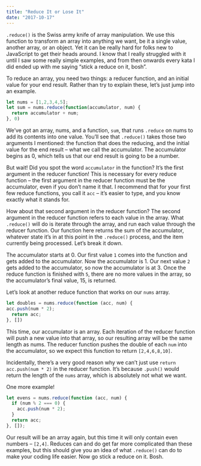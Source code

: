 ```yaml
---
title: "Reduce It or Lose It"
date: "2017-10-17"
---
```


`.reduce()` is the Swiss army knife of array manipulation. We use this function to  transform an array into anything we want, be it a single value, another array, or an object. Yet it can be really hard for folks new to JavaScript to get their heads around. I know that I really struggled with it until I saw some really simple examples, and from then onwards every kata I did ended up with me saying “stick a reduce on it, bosh”.  

To reduce an array, you need two things: a reducer function, and an initial value for your end result. Rather than try to explain these, let’s just jump into an example.  

```js
let nums = [1,2,3,4,5];
let sum = nums.reduce(function(accumulator, num) {
  return accumulator + num;
}, 0)
```

We’ve got an array, nums, and a function, `sum`, that runs `.reduce` on nums to add its contents into one value. You’ll see that `.reduce()` takes those two arguments I mentioned: the  function that does the reducing, and the initial value for the end result – what we call the accumulator. The accumulator begins as 0, which tells us that our end result is going to be a number.  

But wait! Did you spot the word `accumulator` in the function? It’s the first argument in the reducer function! This is necessary for every reduce function – the first argument in the reducer function must be the accumulator, even if you don’t name it that. I recommend that for your first few reduce functions, you call it `acc` – it’s easier to type, and you know exactly what it stands for.  

How about that second argument in the reducer function? The second argument in the reducer function refers to each value in the array. What `.reduce()` will do is iterate through the array, and run each value through the reducer function. Our function here returns the sum of the accumulator, whatever state it’s in at this point in the `.reduce()` process, and the item currently being processed. Let’s break it down.  

The accumulator starts at 0. Our first value `1` comes into the function and gets added to the accumulator. Now the accumulator is 1. Our next value `2` gets added to the accumulator, so now the accumulator is at 3. Once the reduce function is finished with `5`, there are no more values in the array, so the accumulator’s final value, 15, is returned.  

Let’s look at another reduce function that works on our `nums` array.  

```js
let doubles = nums.reduce(function (acc, num) {
acc.push(num * 2);
  return acc;
}, [])
```

This time, our accumulator is an array. Each iteration of the reducer function will push a new value into that array, so our resulting array will be the same length as nums. The reducer function pushes the double of each `num` into the accumulator, so we expect this function to return `[2,4,6,8,10]`.  

Incidentally, there’s a very good reason why we can’t just use `return acc.push(num * 2)` in the reducer function. It’s because `.push()` would return the length of the `nums` array, which is absolutely not what we want.  

One more example!  

```js
let evens = nums.reduce(function (acc, num) {
  if (num % 2 === 0) {
    acc.push(num * 2);
  }
  return acc;
}, []);
```

Our result will be an array again, but this time it will only contain even numbers – `[2,4]`. Reduces can and do get far more complicated than these examples, but this should give you an idea of what `.reduce()` can do to make your coding life easier. Now go stick a reduce on it. Bosh.
